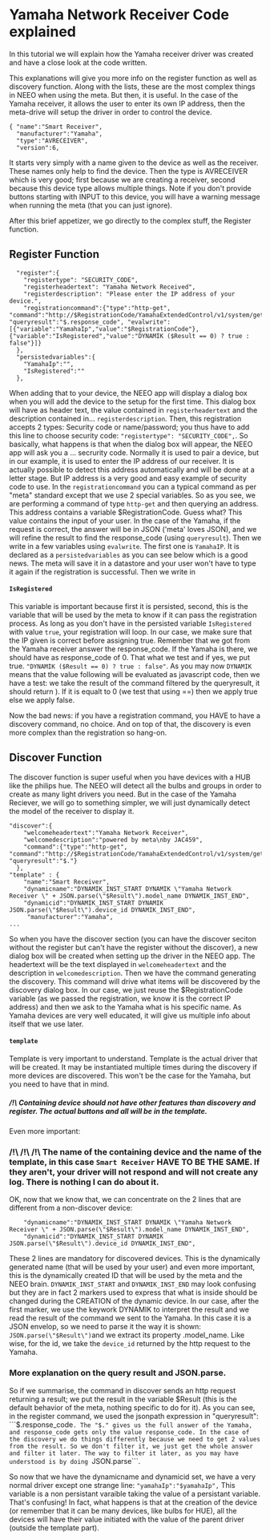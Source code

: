 # Yamaha Network Receiver Code explained

In this tutorial we will explain how the Yamaha receiver driver was created and have a close look at the code written.

This explanations will give you more info on the register function as well as discovery function. Along with the lists, these are the most complex things in NEEO when using the meta. But then, it is useful. In the case of the Yamaha receiver, it allows the user to enter its own IP address, then the meta-drive will setup the driver in order to control the device.

```
{ "name":"Smart Receiver",
  "manufacturer":"Yamaha",
  "type":"AVRECEIVER",
  "version":6,
```
It starts very simply with a name given to the device as well as the receiver. These names only help to find the device. Then the type is AVRECEIVER which is very good; first because we are creating a receiver, second because this device type allows multiple things.
Note if you don't provide buttons starting with INPUT to this device, you will have a warning message when running the meta (that you can just ignore).

After this brief appetizer, we go directly to the complex stuff, the Register function.
## Register Function
```
  "register":{
    "registertype": "SECURITY_CODE",
    "registerheadertext": "Yamaha Network Received",
    "registerdescription": "Please enter the IP address of your device.",
    "registrationcommand":{"type":"http-get", "command":"http://$RegistrationCode/YamahaExtendedControl/v1/system/getDeviceInfo", "queryresult":"$.response_code", "evalwrite":[{"variable":"YamahaIp","value":"$RegistrationCode"}, {"variable":"IsRegistered","value":"DYNAMIK ($Result == 0) ? true : false"}]}
  },
  "persistedvariables":{
    "YamahaIp":"",
    "IsRegistered":""
  },
 ```
  When adding that to your device, the NEEO app will display a dialog box when you will add the device to the setup for the first time.
  This dialog box will have as header text, the value contained in ```registerheadertext``` and the description contained in... ```registerdescription```.
  Then, this registration accepts 2 types: Security code or name/password; you thus have to add this line to choose security code: ```"registertype": "SECURITY_CODE",```.
  So basically, what happens is that when the dialog box will appear, the NEEO app will ask you a ... secrurity code. 
  Normally it is used to pair a device, but in our example, it is used to enter the IP address of our receiver. It is actually possible to detect this address automatically and will be done at a letter stage. But IP address is a very good and easy example of security code to use.
  In the ```registrationcommand``` you can a typical command as per "meta" standard except that we use 2 special variables.
  So as you see, we are performing a command of type ```http-get``` and then querying an address. This address contains a variable $RegistrationCode. Guess what? This value contains the input of your user.
  In the case of the Yamaha, if the request is correct, the answer will be in JSON ('meta' loves JSON), and we will refine the result to find the response_code (using ```queryresult```).
  Then we write in a few variables using ```evalwrite```. The first one is ```YamahaIP```. It is declared as a ```persistedvariables``` as you can see below which is a good news. The meta will save it in a datastore and your user won't have to type it again if the registration is successful.
  Then we write in 
  #### ```IsRegistered```
  This variable is important because first it is persisted, second, this is the variable that will be used by the meta to know if it can pass the registration process.
  As long as you don't have in the persisted variable ```IsRegistered``` with value ```true```, your registration will loop. 
  In our case, we make sure that the IP given is correct before assigning true.
  Remember that we got from the Yamaha receiver answer the response_code. If the Yamaha is there, we should have as response_code of 0. That what we test and if yes, we put true.
  ```"DYNAMIK ($Result == 0) ? true : false"```. 
  As you may now ```DYNAMIK``` means that the value following will be evaluated as javascript code, then we have a test: we take the result of the command filtered by the queryresult, it should return ). If it is equalt to 0 (we test that using ==) then we apply true else we apply false.
  
  
 Now the bad news: if you have a registration command, you HAVE to have a discovery command, no choice. And on top of that, the discovery is even more complex than the registration so hang-on.
 
 ## Discover Function

The discover function is super useful when you have devices with a HUB like the philips hue. The NEEO will detect all the bulbs and groups in order to create as many light drivers you need.
But in the case of the Yamaha Reciever, we will go to something simpler, we will just dynamically detect the model of the receiver to display it.

```  
"discover":{
    "welcomeheadertext":"Yamaha Network Receiver",
    "welcomedescription":"powered by meta\nby JAC459",
    "command":{"type":"http-get", "command":"http://$RegistrationCode/YamahaExtendedControl/v1/system/getDeviceInfo", "queryresult":"$."}
  },
"template" : {
    "name":"Smart Receiver", 
    "dynamicname":"DYNAMIK_INST_START DYNAMIK \"Yamaha Network Receiver \" + JSON.parse(\"$Result\").model_name DYNAMIK_INST_END",
    "dynamicid":"DYNAMIK_INST_START DYNAMIK JSON.parse(\"$Result\").device_id DYNAMIK_INST_END",
     "manufacturer":"Yamaha",
...
```
 So when you have the discover section (you can have the discover seciton without the register but can't have the register without the discover), a new dialog box will be created when setting up the driver in the NEEO app.
 The headertext will be the text displayed in ```welcomeheadertext``` and the description in ```welcomedescription```.
 Then we have the command generating the discovery.
 This command will drive what items will be discovered by the discovery dialog box.
 In our case, we just reuse the $RegistrationCode variable (as we passed the registration, we know it is the correct IP address) and then we ask to the Yamaha what is his specific name. As Yamaha devices are very well educated, it will give us multiple info about itself that we use later.
#### ```template```
Template is very important to understand.
Template is the actual driver that will be created. It may be instantiated multiple times during the discovery if more devices are discovered. This won't be the case for the Yamaha, but you need to have that in mind.
##### /!\ Containing device should not have other features than discovery and register. The actual buttons and all will be in the template.
Even more important:
### /!\ /!\ /!\ The name of the containing device and the name of the template, in this case ```Smart Receiver``` HAVE TO BE THE SAME. If they aren't, your driver will not respond and will not create any log. There is nothing I can do about it. 

OK, now that we know that, we can concentrate on the 2 lines that are different from a non-discover device:
```
    "dynamicname":"DYNAMIK_INST_START DYNAMIK \"Yamaha Network Receiver \" + JSON.parse(\"$Result\").model_name DYNAMIK_INST_END",
    "dynamicid":"DYNAMIK_INST_START DYNAMIK JSON.parse(\"$Result\").device_id DYNAMIK_INST_END",
```

These 2 lines are mandatory for discovered devices. This is the dynamically generated name (that will be used by your user) and even more important, this is the dynamically created ID that will be used by the meta and the NEEO brain.
```DYNAMIK_INST_START``` and ```DYNAMIK_INST_END``` may look confusing but they are in fact 2 markers used to express that what is inside should be changed during the CREATION of the dynamic device.
In our case, after the first marker, we use the keywork DYNAMIK to interpret the result and we read the result of the command we sent to the Yamaha. In this case it is a JSON envelop, so we need to parse it the way it is shown: ```JSON.parse(\"$Result\")```and we extract its property .model_name.
Like wise, for the id, we take the ```device_id``` returned by the http request to the Yamaha.

### More explanation on the query result and JSON.parse.
So if we summarise, the command in discover sends an http request returning a result; we put the result in the variable $Result (this is the default behavior of the meta, nothing specific to do for it).
As you can see, in the register command, we used the jsonpath expression in "queryresult": ```$.response_code```. The "$." gives us the full answer of the Yamaha, and response_code gets only the value response_code.
In the case of the discovery we do things differently because we need to get 2 values from the result. So we don't filter it, we just get the whole answer and filter it later.
The way to filter it later, as you may have understood is by doing ```JSON.parse```.

So now that we have the dynamicname and dynamicid set, we have a very normal driver except one strange line:
```"yamahaIp":"$yamahaIp",```
This variable is a non persistant varaible taking the value of a persistant variable. That's confusing!
In fact, what happens is that at the creation of the device (or remember that it can be many devices, like bulbs for HUE), all the devices will have their value initiated with the value of the parent driver (outside the template part).





  
